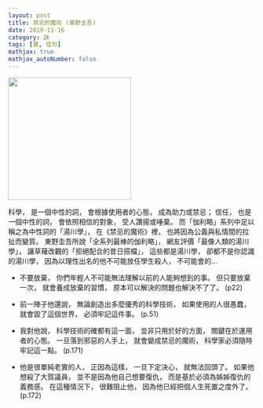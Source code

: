 ```yaml
---
layout: post
title: 禁忌的魔術 (東野圭吾)
date: 2019-11-16
category: 訣
tags: [書, 佳句]
mathjax: true
mathjax_autoNumber: false
---
```


<img src="https://doltegg.github.io/book/images/magic.jpg" style="width:250px;"/>

科學，
是一個中性的詞，
會根據使用者的心態，
成為助力或禁忌；
信任，
也是一個中性的詞，
會依照相信的對象，
受人讚揚或唾棄。
而「伽利略」系列中足以稱之為中性詞的「湯川學」，
在《禁忌的魔術》裡，
也將因為公義與私情間的拉扯而變質。
東野圭吾所說「全系列最棒的伽利略」，
網友評價「最像人類的湯川學」，
讓草薙改觀的「拒絕配合的昔日搭檔」，
這些都是湯川學，
卻都不是你認識的湯川學，
因為以理性出名的他不可能放任學生殺人，
不可能會的…

- 不要放棄，
你們年輕人不可能無法理解以前的人能夠想到的事。
但只要放棄一次，
就會養成放棄的習慣，
原本可以解決的問題也解決不了了。 (p22)

- 前一陣子他還說，
無論創造出多麼優秀的科學技術，
如果使用的人很愚蠢，
就會毀了這個世界，
必須牢記這件事。 (p.51)

- 我對他說，
科學技術的確都有這一面，
並非只用於好的方面，
關鍵在於運用者的心態。
一旦落到邪惡的人手上，
就會變成禁忌的魔術，
科學家必須隨時牢記這一點。 (p.171)

- 他是很單純老實的人，
正因為這樣，
一旦下定決心，
就無法回頭了。
如果他想殺了大賀議員，
並不是因為他自己想要復仇，
而是基於必須為姊姊復仇的義務感。
在這種情況下，
很難阻止他，
因為他已經把個人生死置之度外了。 (p.172)
